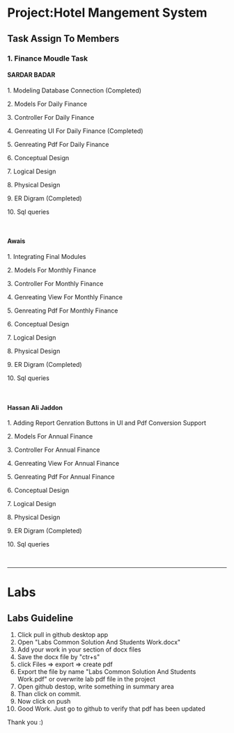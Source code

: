 <h1>Project:Hotel Mangement System</h1>

<h2>Task Assign To Members</h2>
<h3>1. Finance Moudle Task</h3>
<h4> SARDAR BADAR</h4>
<p> 1. Modeling Database Connection (Completed)</p>
<p> 2. Models For Daily Finance</p>
<p> 3. Controller For Daily Finance</p>
<p> 4. Genreating UI For Daily Finance (Completed)</p>
<p> 5. Genreating Pdf For Daily Finance</p>
<p> 6. Conceptual Design </p>
<p> 7. Logical Design </p>
<p> 8. Physical Design</p>
<p> 9. ER Digram  (Completed)</p>
<p> 10. Sql queries</p>
</br>
<h4>Awais</h4>
<p> 1. Integrating Final Modules </p>
<p> 2. Models For Monthly Finance</p>
<p> 3. Controller For Monthly Finance</p>
<p> 4. Genreating View For Monthly Finance</p>
<p> 5. Genreating Pdf For Monthly Finance</p>
<p> 6. Conceptual Design </p>
<p> 7. Logical Design </p>
<p> 8. Physical Design</p>
<p> 9. ER Digram  (Completed)</p>
<p> 10. Sql queries</p>

</br>
<h4>Hassan Ali Jaddon</h4>
<p> 1. Adding Report Genration Buttons in UI and Pdf Conversion Support </p>
<p> 2. Models For Annual Finance</p>
<p> 3. Controller For Annual Finance</p>
<p> 4. Genreating View For Annual Finance</p>
<p> 5. Genreating Pdf For Annual Finance</p>
<p> 6. Conceptual Design </p>
<p> 7. Logical Design </p>
<p> 8. Physical Design</p>
<p> 9. ER Digram  (Completed)</p>
<p> 10. Sql queries</p>

<br />
<hr />


<h1> Labs</h1>
<h2>Labs Guideline</h2>
 <ol>
  <li>
 Click pull in github desktop app</li>
  <li>Open "Labs Common Solution And Students Work.docx" 
</li>
  <li>Add your work in your section of docx files
</li>
    <li>Save the docx file by "ctr+s"</li>
  <li> click Files => export => create pdf</li>
  <li>Export the file by name "Labs Common Solution And Students Work.pdf" or overwrite lab pdf file in the project
</li>
    <li>Open github destop, write something in summary area</li>
  <li>Than click on commit.</li>
    <li>Now click on push</li>
  <li> Good Work. Just go to github to verify that pdf has been updated</li>
</ol> 

Thank you :)

